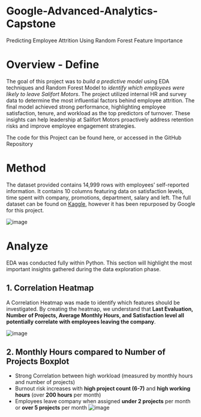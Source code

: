 # Google-Advanced-Analytics-Capstone
Predicting Employee Attrition Using Random Forest Feature Importance
# Overview - Define
The goal of this project was to *build a predictive model* using EDA techniques and Random Forest Model to *identify which employees were likely to leave Salifort Motors*. The project utilized internal HR and survey data to determine the most influential factors behind employee attrition. The final model achieved strong performance, highlighting employee satisfaction, tenure, and workload as the top predictors of turnover. These insights can help leadership at Salifort Motors proactively address retention risks and improve employee engagement strategies.

The code for this Project can be found here, or accessed in the GitHub Repository

# Method 
The dataset provided contains 14,999 rows with employees’ self-reported information. It contains 10 columns featuring data on satisfaction levels, time spent with company, promotions, department, salary and left. The full dataset can be found on [Kaggle](https://www.kaggle.com/datasets/mfaisalqureshi/hr-analytics-and-job-prediction), however it has been repurposed by Google for this project. 

![image](https://github.com/user-attachments/assets/de342ab0-eeeb-474a-ba44-8c3704a5daa8)


# Analyze 
EDA was conducted fully within Python. This section will highlight the most important insights gathered during the data exploration phase. 

## 1. Correlation Heatmap

A Correlation Heatmap was made to identify which features should be investigated. By creating the heatmap, we understand that **Last Evaluation, Number of Projects, Average Monthly Hours, and Satisfaction level all potentially correlate with employees leaving the company**. 

![image](https://github.com/user-attachments/assets/fe0c6a87-6640-4924-9b95-12affa2a99a1)

## 2. Monthly Hours compared to Number of Projects Boxplot
- Strong Correlation between high workload (measured by monthly hours and number of projects)
- Burnout risk increases with **high project count (6-7)** and **high working hours** (over **200 hours** per month)
- Employees leave company when assigned **under 2 projects** per month or **over 5 projects** per month
![image](https://github.com/user-attachments/assets/f8f2aa3d-a6d6-4530-8fd7-06fae23401ea)

